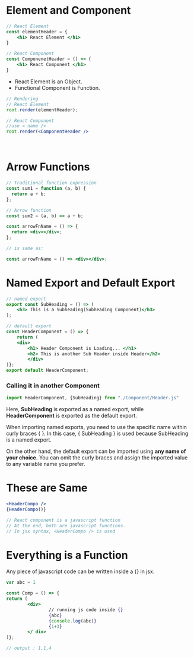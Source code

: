 # Element and Component

```jsx
// React Element
const elementHeader = {
	<h1> React Element </h1>
}

// React Component
const ComponenetHeader = () => {
	<h1> React Component </h1>
}
```

- React Element is an Object.
- Functional Component is Function.

```jsx
// Rendering
// React Element
root.render(elementHeader);

// React Component
//use < name />
root.render(<ComponentHeader />
```

<br>

# Arrow Functions

```jsx
// Traditional function expression
const sum1 = function (a, b) {
  return a + b;
};

// Arrow function
const sum2 = (a, b) => a + b;
```

```jsx
const arrowFnName = () => {
  return <div></div>;
};

// is same as:

const arrowFnName = () => <div></div>;
```

# Named Export and Default Export
```jsx
// named export
export const SubHeading = () => (
    <h3> This is a Subheading(Subheading Component)</h3>
);
```
```jsx
// default export
const HeaderComponent = () => {
    return (
    <div> 
        <h1> Header Component is Loading... </h1> 
        <h2> This is another Sub Header inside Header</h2>
        </div>
)};
export default HeaderComponent;
```
### Calling it in another Component
```jsx
import HeaderComponent, {SubHeading} from "./Component/Header.js"
```
Here, **SubHeading** is exported as a named export, while **HeaderComponent** is exported as the default export.

When importing named exports, you need to use the specific name within curly braces { }. In this case, { SubHeading } is used because SubHeading is a named export.

On the other hand, the default export can be imported using **any name of your choice.** You can omit the curly braces and assign the imported value to any variable name you prefer.

# These are Same 
```jsx
<HeaderCompo />
{HeaderCompo()}

// React component is a javascript function
// At the end, both are javascript functions.
// In jsx syntax, <HeaderCompo /> is used
```

# Everything is a Function
Any piece of javascript code can be written inside a {} in jsx.

```jsx
var abc = 1

const Comp = () => {
return (
		<div>
				// running js code inside {}
				{abc}
				{console.log(abc)}
				{1+3}
		</ div>
)};

// output : 1,1,4
```